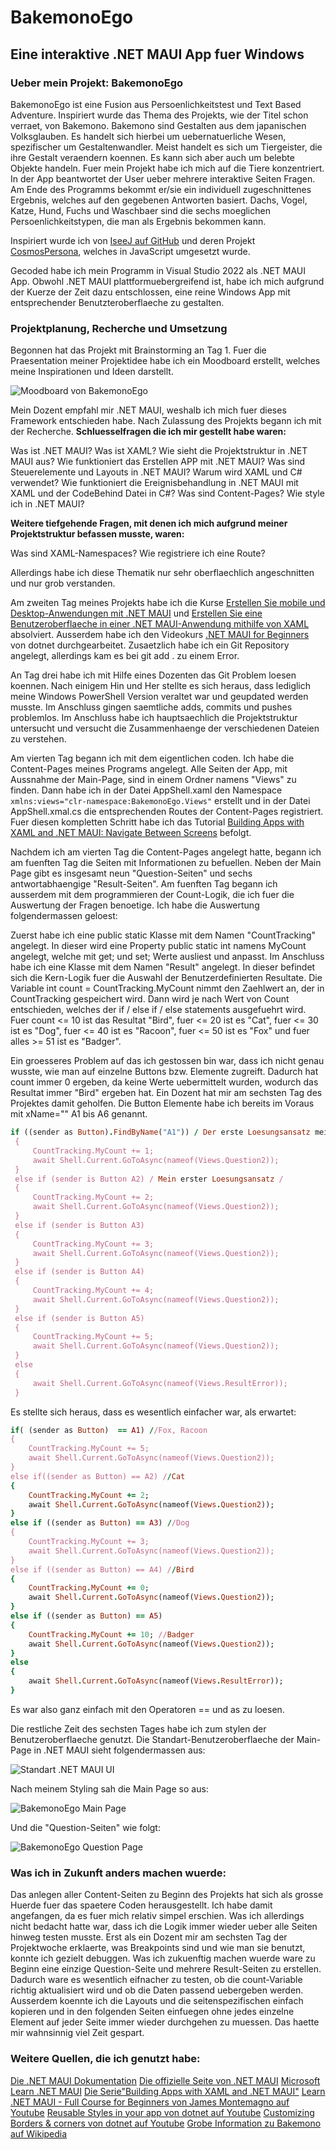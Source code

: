 # BakemonoEgo

## Eine interaktive .NET MAUI App fuer Windows

### Ueber mein Projekt: BakemonoEgo

BakemonoEgo ist eine Fusion aus Persoenlichkeitstest und Text Based Adventure. 
Inspiriert wurde das Thema des Projekts, wie der Titel schon verraet, von Bakemono. 
Bakemono sind Gestalten aus dem japanischen Volksglauben. Es handelt sich hierbei um uebernatuerliche Wesen, spezifischer um Gestaltenwandler.
Meist handelt es sich um Tiergeister, die ihre Gestalt veraendern koennen. Es kann sich aber auch um belebte Objekte handeln. Fuer mein Projekt habe ich mich auf die Tiere konzentriert.
In der App beantwortet der User ueber mehrere interaktive Seiten Fragen. Am Ende des Programms bekommt er/sie ein individuell zugeschnittenes Ergebnis, welches auf den gegebenen Antworten basiert.
Dachs, Vogel, Katze, Hund, Fuchs und Waschbaer sind die sechs moeglichen Persoenlichkeitstypen, die man als Ergebnis bekommen kann.

Inspiriert wurde ich von [IseeJ auf GitHub](https://iseej.github.io/Card/) und deren Projekt [CosmosPersona](https://iseej.github.io/CosmosPersona/), welches in JavaScript umgesetzt wurde. 

Gecoded habe ich mein Programm in Visual Studio 2022 als .NET MAUI App. 
Obwohl .NET MAUI plattformuebergreifend ist, habe ich mich aufgrund der Kuerze der Zeit dazu entschlossen, eine reine Windows App mit entsprechender Benutzteroberflaeche zu gestalten.


### Projektplanung, Recherche und Umsetzung

Begonnen hat das Projekt mit Brainstorming an Tag 1. Fuer die Praesentation meiner Projektidee habe ich ein Moodboard erstellt, welches meine Inspirationen und Ideen darstellt.

![Moodboard von BakemonoEgo](https://github.com/pegsu/BakemonoEgo/blob/main/BakemonoEgo/Resources/Images/bemoodboard.png)

Mein Dozent empfahl mir .NET MAUI, weshalb ich mich fuer dieses Framework entschieden habe. Nach Zulassung des Projekts begann ich mit der Recherche. 
**Schluesselfragen die ich mir gestellt habe waren:**

Was ist .NET MAUI?
Was ist XAML?
Wie sieht die Projektstruktur in .NET MAUI aus?
Wie funktioniert das Erstellen APP mit .NET MAUI?
Was sind Steuerelemente und Layouts in .NET MAUI?
Warum wird XAML und C# verwendet?
Wie funktioniert die Ereignisbehandlung in .NET MAUI mit XAML und der CodeBehind Datei in C#?
Was sind Content-Pages?
Wie style ich in .NET MAUI?

**Weitere tiefgehende Fragen, mit denen ich mich aufgrund meiner Projektstruktur befassen musste, waren:**

Was sind XAML-Namespaces?
Wie registriere ich eine Route?

Allerdings habe ich diese Thematik nur sehr oberflaechlich angeschnitten und nur grob verstanden.

Am zweiten Tag meines Projekts habe ich die Kurse [Erstellen Sie mobile und Desktop-Anwendungen mit .NET MAUI](https://learn.microsoft.com/de-de/training/paths/build-apps-with-dotnet-maui/) und [Erstellen Sie eine Benutzeroberflaeche in einer .NET MAUI-Anwendung mithilfe von XAML](https://learn.microsoft.com/de-de/training/modules/create-user-interface-xaml/) absolviert. Ausserdem habe ich den Videokurs [.NET MAUI for Beginners](https://www.youtube.com/playlist?list=PLdo4fOcmZ0oUBAdL2NwBpDs32zwGqb9DY) von dotnet durchgearbeitet. Zusaetzlich habe ich ein Git Repository angelegt, allerdings kam es bei git add . zu einem Error.

An Tag drei habe ich mit Hilfe eines Dozenten das Git Problem loesen koennen. Nach einigem Hin und Her stellte es sich heraus, dass lediglich meine Windows PowerShell Version veraltet war und geupdated werden musste. Im Anschluss gingen saemtliche adds, commits und pushes problemlos. Im Anschluss habe ich hauptsaechlich die Projektstruktur untersucht und versucht die Zusammenhaenge der verschiedenen Dateien zu verstehen. 

Am vierten Tag begann ich mit dem eigentlichen coden. Ich habe die Content-Pages meines Programs angelegt. Alle Seiten der App, mit Aussnahme der Main-Page, sind in einem Ordner namens "Views" zu finden. Dann habe ich in der Datei AppShell.xaml den Namespace `xmlns:views="clr-namespace:BakemonoEgo.Views"` erstellt und in der Datei AppShell.xmal.cs die entsprechenden Routes der Content-Pages registriert. Fuer diesen kompletten Schritt habe ich das Tutorial [Building Apps with XAML and .NET MAUI: Navigate Between Screens](https://learn.microsoft.com/en-us/shows/building-apps-with-xaml-and-dotnet-maui/navigate-between-screens-building-apps-with-xaml-and-dotnet-maui) befolgt.

Nachdem ich am vierten Tag die Content-Pages angelegt hatte, begann ich am fuenften Tag die Seiten mit Informationen zu befuellen. Neben der Main Page gibt es insgesamt neun "Question-Seiten" und sechs antwortabhaengige "Result-Seiten". Am fuenften Tag begann ich ausserdem mit dem programmieren der Count-Logik, die ich fuer die Auswertung der Fragen benoetige. Ich habe die Auswertung folgendermassen geloest:

Zuerst habe ich eine public static Klasse mit dem Namen "CountTracking" angelegt. In dieser wird eine Property public static int namens MyCount angelegt, welche mit get; und set; Werte ausliest und anpasst.
Im Anschluss habe ich eine Klasse mit dem Namen "Result" angelegt. In dieser befindet sich die Kern-Logik fuer die Auswahl der Benutzerdefinierten Resultate. Die Variable int count = CountTracking.MyCount nimmt den Zaehlwert an, der in CountTracking gespeichert wird.
Dann wird je nach Wert von Count entschieden, welches der if / else if / else statements ausgefuehrt wird.
Fuer count <= 10 ist das Resultat "Bird", fuer <= 20 ist es "Cat", fuer <= 30 ist es "Dog", fuer <= 40 ist es "Racoon", fuer <= 50 ist es "Fox" und fuer alles >= 51 ist es "Badger".

Ein groesseres Problem auf das ich gestossen bin war, dass ich nicht genau wusste, wie man auf einzelne Buttons bzw. Elemente zugreift. Dadurch hat count immer 0 ergeben, da keine Werte uebermittelt wurden, wodurch das Resultat immer "Bird" ergeben hat.
Ein Dozent hat mir am sechsten Tag des Projektes damit geholfen. Die Button Elemente habe ich bereits im Voraus mit xName="" A1 bis A6 genannt.

```ruby
if ((sender as Button).FindByName("A1")) / Der erste Loesungsansatz meines Dozentes /
 {
     CountTracking.MyCount += 1;
     await Shell.Current.GoToAsync(nameof(Views.Question2));
 }
 else if (sender is Button A2) / Mein erster Loesungsansatz /
 {
     CountTracking.MyCount += 2;
     await Shell.Current.GoToAsync(nameof(Views.Question2));
 }
 else if (sender is Button A3)
 {
     CountTracking.MyCount += 3;
     await Shell.Current.GoToAsync(nameof(Views.Question2));
 }
 else if (sender is Button A4)
 {
     CountTracking.MyCount += 4;
     await Shell.Current.GoToAsync(nameof(Views.Question2));
 }
 else if (sender is Button A5)
 {
     CountTracking.MyCount += 5;
     await Shell.Current.GoToAsync(nameof(Views.Question2));
 }
 else
 {
     await Shell.Current.GoToAsync(nameof(Views.ResultError));
 }
```

Es stellte sich heraus, dass es wesentlich einfacher war, als erwartet:

```ruby
if( (sender as Button)  == A1) //Fox, Racoon
{
    CountTracking.MyCount += 5;
    await Shell.Current.GoToAsync(nameof(Views.Question2));
}
else if((sender as Button) == A2) //Cat
{
    CountTracking.MyCount += 2;
    await Shell.Current.GoToAsync(nameof(Views.Question2));
}
else if ((sender as Button) == A3) //Dog
{
    CountTracking.MyCount += 3;
    await Shell.Current.GoToAsync(nameof(Views.Question2));
}
else if ((sender as Button) == A4) //Bird
{
    CountTracking.MyCount += 0;
    await Shell.Current.GoToAsync(nameof(Views.Question2));
}
else if ((sender as Button) == A5)
{
    CountTracking.MyCount += 10; //Badger
    await Shell.Current.GoToAsync(nameof(Views.Question2));
}
else
{
    await Shell.Current.GoToAsync(nameof(Views.ResultError));
}
```

Es war also ganz einfach mit den Operatoren == und as zu loesen.

Die restliche Zeit des sechsten Tages habe ich zum stylen der Benutzeroberflaeche genutzt. Die Standart-Benutzeroberflaeche der Main-Page in .NET MAUI sieht folgendermassen aus:

![Standart .NET MAUI UI](https://github.com/pegsu/BakemonoEgo/blob/main/ReadMeAssets/mainpagestandard.png)

Nach meinem Styling sah die Main Page so aus:

![BakemonoEgo Main Page](https://github.com/pegsu/BakemonoEgo/blob/main/ReadMeAssets/bakemonomainpage.png)

Und die "Question-Seiten" wie folgt:

![BakemonoEgo Question Page](https://github.com/pegsu/BakemonoEgo/blob/main/ReadMeAssets/bakemonoquestionpage.png)



### Was ich in Zukunft anders machen wuerde:

Das anlegen aller Content-Seiten zu Beginn des Projekts hat sich als grosse Huerde fuer das spaetere Coden herausgestellt.
Ich habe damit angefangen, da es fuer mich relativ simpel erschien. Was ich allerdings nicht bedacht hatte war, dass ich die Logik immer wieder ueber alle Seiten hinweg testen musste.
Erst als ein Dozent mir am sechsten Tag der Projektwoche erklaerte, was Breakpoints sind und wie man sie benutzt, konnte ich gezielt debuggen.
Was ich zukuenftig machen wuerde ware zu Beginn eine einzige Question-Seite und mehrere Result-Seiten zu erstellen. Dadurch ware es wesentlich eifnacher zu testen, ob die count-Variable richtig aktualisiert wird und ob die Daten passend uebergeben werden.
Ausserdem koennte ich die Layouts und die seitenspezifischen einfach kopieren und in den folgenden Seiten einfuegen ohne jedes einzelne Element auf jeder Seite immer wieder durchgehen zu muessen. 
Das haette mir wahnsinnig viel Zeit gespart.

### Weitere Quellen, die ich genutzt habe:

[Die .NET MAUI Dokumentation](https://learn.microsoft.com/de-de/dotnet/maui/?view=net-maui-9.0)
[Die offizielle Seite von .NET MAUI](https://dotnet.microsoft.com/en-us/apps/maui?WT.mc_id=friends-0000-jamont)
[Microsoft Learn .NET MAUI](https://learn.microsoft.com/de-de/training/paths/build-apps-with-dotnet-maui/)
[Die Serie"Building Apps with XAML and .NET MAUI"](https://learn.microsoft.com/en-us/shows/building-apps-with-xaml-and-dotnet-maui/)
[Learn .NET MAUI - Full Course for Beginners von James Montemagno auf Youtube](https://www.youtube.com/watch?v=DuNLR_NJv8U&t=2842s)
[Reusable Styles in your app von dotnet auf Youtube](https://www.youtube.com/watch?v=gl9--LlIeyg)
[Customizing Borders & corners von dotnet auf Youtube](https://www.youtube.com/watch?v=Qp9_FNS24DU&t=31s)
[Grobe Information zu Bakemono auf Wikipedia](https://de.wikipedia.org/wiki/Obake)